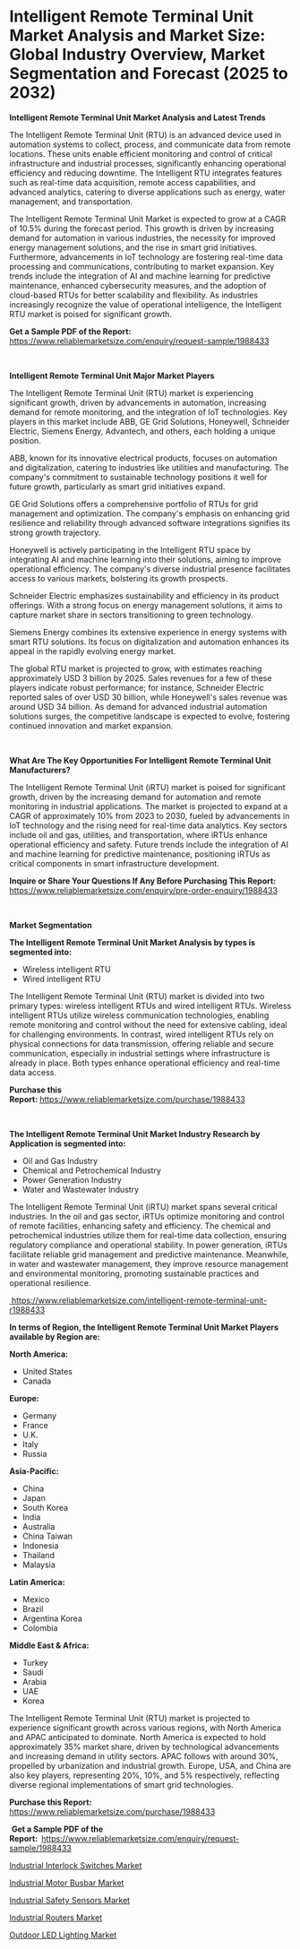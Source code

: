 <p><h1>Intelligent Remote Terminal Unit Market Analysis and Market Size: Global Industry Overview, Market Segmentation and Forecast (2025 to 2032)</h1></p><p><strong>Intelligent Remote Terminal Unit Market Analysis and Latest Trends</strong></p>
<p><p>The Intelligent Remote Terminal Unit (RTU) is an advanced device used in automation systems to collect, process, and communicate data from remote locations. These units enable efficient monitoring and control of critical infrastructure and industrial processes, significantly enhancing operational efficiency and reducing downtime. The Intelligent RTU integrates features such as real-time data acquisition, remote access capabilities, and advanced analytics, catering to diverse applications such as energy, water management, and transportation.</p><p>The Intelligent Remote Terminal Unit Market is expected to grow at a CAGR of 10.5% during the forecast period. This growth is driven by increasing demand for automation in various industries, the necessity for improved energy management solutions, and the rise in smart grid initiatives. Furthermore, advancements in IoT technology are fostering real-time data processing and communications, contributing to market expansion. Key trends include the integration of AI and machine learning for predictive maintenance, enhanced cybersecurity measures, and the adoption of cloud-based RTUs for better scalability and flexibility. As industries increasingly recognize the value of operational intelligence, the Intelligent RTU market is poised for significant growth.</p></p>
<p><strong>Get a Sample PDF of the Report:&nbsp;</strong> <a href="https://www.reliablemarketsize.com/enquiry/request-sample/1988433?utm_campaign=2034&utm_medium=2&utm_source=Github&utm_content=ia&utm_term=06042025&utm_id=intelligent-remote-terminal-unit">https://www.reliablemarketsize.com/enquiry/request-sample/1988433</a></p>
<p>&nbsp;</p>
<p><strong>Intelligent Remote Terminal Unit Major Market Players</strong></p>
<p><p>The Intelligent Remote Terminal Unit (RTU) market is experiencing significant growth, driven by advancements in automation, increasing demand for remote monitoring, and the integration of IoT technologies. Key players in this market include ABB, GE Grid Solutions, Honeywell, Schneider Electric, Siemens Energy, Advantech, and others, each holding a unique position.</p><p>ABB, known for its innovative electrical products, focuses on automation and digitalization, catering to industries like utilities and manufacturing. The company's commitment to sustainable technology positions it well for future growth, particularly as smart grid initiatives expand.</p><p>GE Grid Solutions offers a comprehensive portfolio of RTUs for grid management and optimization. The company's emphasis on enhancing grid resilience and reliability through advanced software integrations signifies its strong growth trajectory. </p><p>Honeywell is actively participating in the Intelligent RTU space by integrating AI and machine learning into their solutions, aiming to improve operational efficiency. The company's diverse industrial presence facilitates access to various markets, bolstering its growth prospects.</p><p>Schneider Electric emphasizes sustainability and efficiency in its product offerings. With a strong focus on energy management solutions, it aims to capture market share in sectors transitioning to green technology.</p><p>Siemens Energy combines its extensive experience in energy systems with smart RTU solutions. Its focus on digitalization and automation enhances its appeal in the rapidly evolving energy market.</p><p>The global RTU market is projected to grow, with estimates reaching approximately USD 3 billion by 2025. Sales revenues for a few of these players indicate robust performance; for instance, Schneider Electric reported sales of over USD 30 billion, while Honeywell's sales revenue was around USD 34 billion. As demand for advanced industrial automation solutions surges, the competitive landscape is expected to evolve, fostering continued innovation and market expansion.</p></p>
<p>&nbsp;</p>
<p><strong>What Are The Key Opportunities For Intelligent Remote Terminal Unit Manufacturers?</strong></p>
<p><p>The Intelligent Remote Terminal Unit (iRTU) market is poised for significant growth, driven by the increasing demand for automation and remote monitoring in industrial applications. The market is projected to expand at a CAGR of approximately 10% from 2023 to 2030, fueled by advancements in IoT technology and the rising need for real-time data analytics. Key sectors include oil and gas, utilities, and transportation, where iRTUs enhance operational efficiency and safety. Future trends include the integration of AI and machine learning for predictive maintenance, positioning iRTUs as critical components in smart infrastructure development.</p></p>
<p><strong>Inquire or Share Your Questions If Any Before Purchasing This Report:</strong> <a href="https://www.reliablemarketsize.com/enquiry/pre-order-enquiry/1988433?utm_campaign=2034&utm_medium=2&utm_source=Github&utm_content=ia&utm_term=06042025&utm_id=intelligent-remote-terminal-unit">https://www.reliablemarketsize.com/enquiry/pre-order-enquiry/1988433</a></p>
<p>&nbsp;</p>
<p><strong>Market Segmentation</strong></p>
<p><strong>The Intelligent Remote Terminal Unit Market Analysis by types is segmented into:</strong></p>
<p><ul><li>Wireless intelligent RTU</li><li>Wired intelligent RTU</li></ul></p>
<p><p>The Intelligent Remote Terminal Unit (RTU) market is divided into two primary types: wireless intelligent RTUs and wired intelligent RTUs. Wireless intelligent RTUs utilize wireless communication technologies, enabling remote monitoring and control without the need for extensive cabling, ideal for challenging environments. In contrast, wired intelligent RTUs rely on physical connections for data transmission, offering reliable and secure communication, especially in industrial settings where infrastructure is already in place. Both types enhance operational efficiency and real-time data access.</p></p>
<p><strong>Purchase this Report:&nbsp;</strong><a href="https://www.reliablemarketsize.com/purchase/1988433?utm_campaign=2034&utm_medium=2&utm_source=Github&utm_content=ia&utm_term=06042025&utm_id=intelligent-remote-terminal-unit">https://www.reliablemarketsize.com/purchase/1988433</a></p>
<p>&nbsp;</p>
<p><strong>The Intelligent Remote Terminal Unit Market Industry Research by Application is segmented into:</strong></p>
<p><ul><li>Oil and Gas Industry</li><li>Chemical and Petrochemical Industry</li><li>Power Generation Industry</li><li>Water and Wastewater Industry</li></ul></p>
<p><p>The Intelligent Remote Terminal Unit (iRTU) market spans several critical industries. In the oil and gas sector, iRTUs optimize monitoring and control of remote facilities, enhancing safety and efficiency. The chemical and petrochemical industries utilize them for real-time data collection, ensuring regulatory compliance and operational stability. In power generation, iRTUs facilitate reliable grid management and predictive maintenance. Meanwhile, in water and wastewater management, they improve resource management and environmental monitoring, promoting sustainable practices and operational resilience.</p></p>
<p><a href="https://www.reliablemarketsize.com/intelligent-remote-terminal-unit-r1988433?utm_campaign=2034&utm_medium=2&utm_source=Github&utm_content=ia&utm_term=06042025&utm_id=intelligent-remote-terminal-unit">&nbsp;https://www.reliablemarketsize.com/intelligent-remote-terminal-unit-r1988433</a></p>
<p><strong>In terms of Region, the Intelligent Remote Terminal Unit Market Players available by Region are:</strong></p>
<p>
    <p> <strong> North America: </strong>
        <ul>
            <li>United States</li>
            <li>Canada</li>
        </ul>
        </p> 
    <p> <strong> Europe: </strong>
        <ul>
            <li>Germany</li>
            <li>France</li>
            <li>U.K.</li>
            <li>Italy</li>
            <li>Russia</li>
        </ul>
        </p> 
    <p> <strong> Asia-Pacific: </strong>
        <ul>
            <li>China</li>
            <li>Japan</li>
            <li>South Korea</li>
            <li>India</li>
            <li>Australia</li>
            <li>China Taiwan</li>
            <li>Indonesia</li>
            <li>Thailand</li>
            <li>Malaysia</li>
        </ul>
        </p> 
    <p> <strong> Latin America: </strong>
        <ul>
            <li>Mexico</li>
            <li>Brazil</li>
            <li>Argentina Korea</li>
            <li>Colombia</li>
        </ul>
        </p> 
    <p> <strong> Middle East & Africa: </strong>
        <ul>
            <li>Turkey</li>
            <li>Saudi</li>
            <li>Arabia</li>
            <li>UAE</li>
            <li>Korea</li>
        </ul>
    </p>
    </p>
<p><p>The Intelligent Remote Terminal Unit (RTU) market is projected to experience significant growth across various regions, with North America and APAC anticipated to dominate. North America is expected to hold approximately 35% market share, driven by technological advancements and increasing demand in utility sectors. APAC follows with around 30%, propelled by urbanization and industrial growth. Europe, USA, and China are also key players, representing 20%, 10%, and 5% respectively, reflecting diverse regional implementations of smart grid technologies.</p></p>
<p><strong>Purchase this Report: </strong><a href="https://www.reliablemarketsize.com/purchase/1988433?utm_campaign=2034&utm_medium=2&utm_source=Github&utm_content=ia&utm_term=06042025&utm_id=intelligent-remote-terminal-unit">https://www.reliablemarketsize.com/purchase/1988433</a></p>
<p>&nbsp;<strong>Get a Sample PDF of the Report:&nbsp;&nbsp;</strong><a href="https://www.reliablemarketsize.com/enquiry/request-sample/1988433?utm_campaign=2034&utm_medium=2&utm_source=Github&utm_content=ia&utm_term=06042025&utm_id=intelligent-remote-terminal-unit">https://www.reliablemarketsize.com/enquiry/request-sample/1988433</a></p>
<p><strong></strong></p>
<p><p><a href="https://github.com/calizlewin2f/Market-Research-Report-List-1/blob/main/industrial-interlock-switches-market.md?utm_campaign=2034&utm_medium=2&utm_source=Github&utm_content=ia&utm_term=06042025&utm_id=intelligent-remote-terminal-unit">Industrial Interlock Switches Market</a></p><p><a href="https://github.com/grevecodeeol/Market-Research-Report-List-1/blob/main/industrial-motor-busbar-market.md?utm_campaign=2034&utm_medium=2&utm_source=Github&utm_content=ia&utm_term=06042025&utm_id=intelligent-remote-terminal-unit">Industrial Motor Busbar Market</a></p><p><a href="https://github.com/ernierintzfu/Market-Research-Report-List-1/blob/main/industrial-safety-sensors-market.md?utm_campaign=2034&utm_medium=2&utm_source=Github&utm_content=ia&utm_term=06042025&utm_id=intelligent-remote-terminal-unit">Industrial Safety Sensors Market</a></p><p><a href="https://github.com/kielbledeni0/Market-Research-Report-List-1/blob/main/industrial-routers-market.md?utm_campaign=2034&utm_medium=2&utm_source=Github&utm_content=ia&utm_term=06042025&utm_id=intelligent-remote-terminal-unit">Industrial Routers Market</a></p><p><a href="https://github.com/janustabarf2/Market-Research-Report-List-1/blob/main/outdoor-led-lighting-market.md?utm_campaign=2034&utm_medium=2&utm_source=Github&utm_content=ia&utm_term=06042025&utm_id=intelligent-remote-terminal-unit">Outdoor LED Lighting Market</a></p></p>